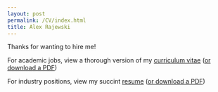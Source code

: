 ```yaml
---
layout: post
permalink: /CV/index.html
title: Alex Rajewski
---
```


Thanks for wanting to hire me!

For academic jobs, view a thorough version of my [curriculum vitae](https://rawcdn.githack.com/rajewski/Resume/dadebeb867336738d32000eb99ac1535ffe10628/cv.html) ([or download a PDF](https://github.com/rajewski/Resume/raw/main/cv.pdf))

For industry positions, view my succint [resume](https://rawcdn.githack.com/rajewski/Resume/dadebeb867336738d32000eb99ac1535ffe10628/resume.html) ([or download a PDF](https://github.com/rajewski/Resume/raw/main/resume.pdf))







